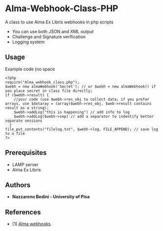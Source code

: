 # Alma-Webhook-Class-PHP
A class to use Alma Ex Libris webhooks in php scripts 

* You can use both JSON and XML output
* Challenge and Signature verification
* Logging system

## Usage
Example code (no space 
```
<?php
require("Alma_webhook_class.php");
$webh = new almaWebhook('Secret'); // or $webh = new almaWebhook() if you place secret in class file directly;
if ($webh->result) {
    //your code (use $webh->res_obj to collect data; if you prefer arrays, use $dataray = (array)$webh->res_obj, $web->result contains result as a string);
    $webh->addLog("this is happening") // add info to log
    $webh->addLog($webh->sep) // add a separator to indentify better separate sessions
  } 
file_put_contents("filelog.txt", $webh->log, FILE_APPEND); // save log to a file
?>
```
## Prerequisites
* LAMP server 
* Alma Ex Libris

## Authors
* **Nazzareno Bedini - University of Pisa**

## References
* \[1\] [Alma webhooks](https://knowledge.exlibrisgroup.com/Alma/Product_Documentation/010Alma_Online_Help_(English)/090Integrations_with_External_Systems/030Resource_Management/300Webhooks).

